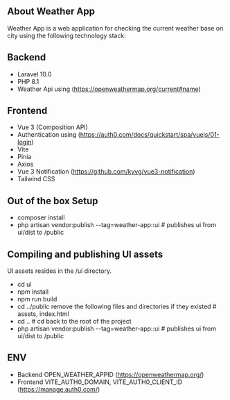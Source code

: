 
## About Weather App

Weather App is a web application for checking the current weather base on city using the following technology stack:

## Backend
- Laravel 10.0
- PHP 8.1
- Weather Api using (https://openweathermap.org/current#name)

## Frontend
- Vue 3 (Composition API)
- Authentication using (https://auth0.com/docs/quickstart/spa/vuejs/01-login)
- Vite
- Pinia
- Axios
- Vue 3 Notification (https://github.com/kyvg/vue3-notification)
- Tailwind CSS

## Out of the box Setup
- composer install
- php artisan vendor:publish --tag=weather-app::ui # publishes ui from ui/dist to /public


## Compiling and publishing UI assets

UI assets resides in the /ui directory.

- cd ui
- npm install
- npm run build
- cd ../public remove the following files and directories if they existed # assets, index.html
- cd .. # cd back to the root of the project
- php artisan vendor:publish --tag=weather-app::ui # publishes ui from ui/dist to /public

## ENV
- Backend OPEN_WEATHER_APPID (https://openweathermap.org/)
- Frontend VITE_AUTH0_DOMAIN, VITE_AUTH0_CLIENT_ID (https://manage.auth0.com/)

